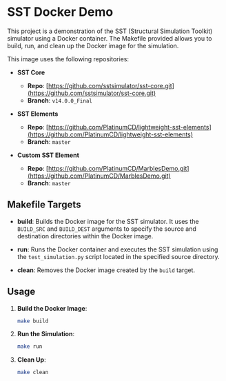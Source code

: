 # SST Docker Demo

This project is a demonstration of the SST (Structural Simulation Toolkit) simulator using a Docker container. The Makefile provided allows you to build, run, and clean up the Docker image for the simulation.

This image uses the following repositories:
  - **SST Core**
    - **Repo**: [https://github.com/sstsimulator/sst-core.git](https://github.com/sstsimulator/sst-core.git)
    - **Branch**: `v14.0.0_Final`

  - **SST Elements**
    - **Repo**: [https://github.com/PlatinumCD/lightweight-sst-elements](https://github.com/PlatinumCD/lightweight-sst-elements)
    - **Branch**: `master`

  - **Custom SST Element**
    - **Repo**: [https://github.com/PlatinumCD/MarblesDemo.git](https://github.com/PlatinumCD/MarblesDemo.git)
    - **Branch**: `master`

## Makefile Targets

- **build**: Builds the Docker image for the SST simulator. It uses the `BUILD_SRC` and `BUILD_DEST` arguments to specify the source and destination directories within the Docker image.

- **run**: Runs the Docker container and executes the SST simulation using the `test_simulation.py` script located in the specified source directory.

- **clean**: Removes the Docker image created by the `build` target.

## Usage

1. **Build the Docker Image**: 
   ```bash
   make build
   ```

2. **Run the Simulation**:
   ```bash
   make run
   ```

3. **Clean Up**:
   ```bash
   make clean
   ```

